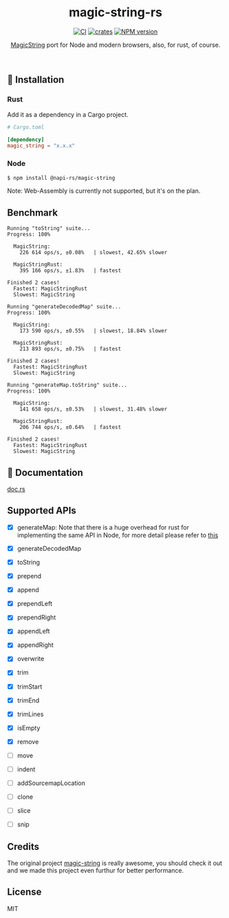 <br />

<h1 align="center">magic-string-rs</h1>

<p align="center">
<a href="https://github.com/h-a-n-a/magic-string-rs/actions/workflows/CI.yaml"><img src="https://github.com/h-a-n-a/magic-string-rs/actions/workflows/CI.yaml/badge.svg" alt="CI"></a>
<a href="https://crates.io/crates/magic_string"><img src="https://img.shields.io/crates/v/magic_string.svg?label=crates" alt="crates"></a>
<a href="https://www.npmjs.com/package/@napi-rs/magic-string"><img src="https://img.shields.io/npm/v/@napi-rs/magic-string?color=c95f8b&amp;label=NPM" alt="NPM version"></a>
</p>

<p align="center">
<a href="https://github.com/Rich-Harris/magic-string">MagicString</a> port for Node and modern browsers, also, for rust, of course.
</p>

<br />

## 🔧 Installation

### Rust

Add it as a dependency in a Cargo project.

```toml
# Cargo.toml

[dependency]
magic_string = "x.x.x"
```

### Node

```bash
$ npm install @napi-rs/magic-string
```

Note: Web-Assembly is currently not supported, but it's on the plan.


## Benchmark

```
Running "toString" suite...
Progress: 100%

  MagicString:
    226 614 ops/s, ±0.08%   | slowest, 42.65% slower

  MagicStringRust:
    395 166 ops/s, ±1.83%   | fastest

Finished 2 cases!
  Fastest: MagicStringRust
  Slowest: MagicString
  
Running "generateDecodedMap" suite...
Progress: 100%

  MagicString:
    173 590 ops/s, ±0.55%   | slowest, 18.84% slower

  MagicStringRust:
    213 893 ops/s, ±0.75%   | fastest

Finished 2 cases!
  Fastest: MagicStringRust
  Slowest: MagicString
  
Running "generateMap.toString" suite...
Progress: 100%

  MagicString:
    141 658 ops/s, ±0.53%   | slowest, 31.48% slower

  MagicStringRust:
    206 744 ops/s, ±0.64%   | fastest

Finished 2 cases!
  Fastest: MagicStringRust
  Slowest: MagicString
```

## 📃 Documentation

[doc.rs](https://docs.rs/magic_string/latest/magic_string)


## Supported APIs

- [x] generateMap: Note that there is a huge overhead for rust for implementing the same API in Node, for more detail please refer to [this](./node/index.d.ts)
- [x] generateDecodedMap
- [x] toString
- [x] prepend
- [x] append
- [x] prependLeft
- [x] prependRight
- [x] appendLeft
- [x] appendRight
- [x] overwrite
- [x] trim
- [x] trimStart
- [x] trimEnd
- [x] trimLines
- [x] isEmpty
- [x] remove
- [ ] move
- [ ] indent
- [ ] addSourcemapLocation
- [ ] clone
- [ ] slice
- [ ] snip


## Credits

The original project [magic-string](https://github.com/Rich-Harris/magic-string) is really awesome, you should check it out and we made this project even furthur for better performance.

## License

MIT

